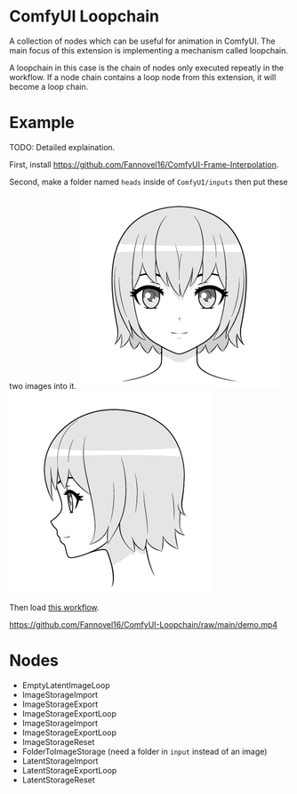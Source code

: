 # ComfyUI Loopchain

A collection of nodes which can be useful for animation in ComfyUI. The main focus of this extension is implementing a mechanism called loopchain.

A loopchain in this case is the chain of nodes only executed repeatly in the workflow. If a node chain contains a loop node from this extension, it will become a loop chain.

# Example
TODO: Detailed explaination.

First, install https://github.com/Fannovel16/ComfyUI-Frame-Interpolation.

Second, make a folder named `heads` inside of `ComfyUI/inputs` then put these two images into it.
![](./head0.png)
![](./head1.png)

Then load [this workflow](./full_loopchain.json).

https://github.com/Fannovel16/ComfyUI-Loopchain/raw/main/demo.mp4

# Nodes
* EmptyLatentImageLoop
* ImageStorageImport
* ImageStorageExport
* ImageStorageExportLoop
* ImageStorageImport
* ImageStorageExportLoop
* ImageStorageReset
* FolderToImageStorage (need a folder in `input` instead of an image)
* LatentStorageImport
* LatentStorageExportLoop
* LatentStorageReset